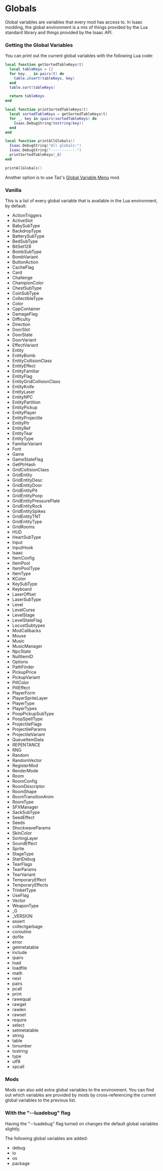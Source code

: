 # Globals

Global variables are variables that every mod has access to. In Isaac modding, the global environment is a mix of things provided by the Lua standard library and things provided by the Isaac API.

### Getting the Global Variables

You can print out the current global variables with the following Lua code:

```lua
local function getSortedTableKeys(t)
  local tableKeys = {}
  for key, _ in pairs(t) do
    table.insert(tableKeys, key)
  end
  table.sort(tableKeys)

  return tableKeys
end

local function printSortedTableKeys(t)
  local sortedTableKeys = getSortedTableKeys(t)
  for _, key in ipairs(sortedTableKeys) do
    Isaac.DebugString(tostring(key))
  end
end

local function printAllGlobals()
  Isaac.DebugString("All globals:")
  Isaac.DebugString("------------")
  printSortedTableKeys(_G)
end

printAllGlobals()
```

Another option is to use Taz's [Global Variable Menu](https://steamcommunity.com/sharedfiles/filedetails/?id=1800338130) mod.

### Vanilla

This is a list of every global variable that is available in the Lua environment, by default:

- ActionTriggers
- ActiveSlot
- BabySubType
- BackdropType
- BatterySubType
- BedSubType
- BitSet128
- BombSubType
- BombVariant
- ButtonAction
- CacheFlag
- Card
- Challenge
- ChampionColor
- ChestSubType
- CoinSubType
- CollectibleType
- Color
- CppContainer
- DamageFlag
- Difficulty
- Direction
- DoorSlot
- DoorState
- DoorVariant
- EffectVariant
- Entity
- EntityBomb
- EntityCollisionClass
- EntityEffect
- EntityFamiliar
- EntityFlag
- EntityGridCollisionClass
- EntityKnife
- EntityLaser
- EntityNPC
- EntityPartition
- EntityPickup
- EntityPlayer
- EntityProjectile
- EntityPtr
- EntityRef
- EntityTear
- EntityType
- FamiliarVariant
- Font
- Game
- GameStateFlag
- GetPtrHash
- GridCollisionClass
- GridEntity
- GridEntityDesc
- GridEntityDoor
- GridEntityPit
- GridEntityPoop
- GridEntityPressurePlate
- GridEntityRock
- GridEntitySpikes
- GridEntityTNT
- GridEntityType
- GridRooms
- HUD
- HeartSubType
- Input
- InputHook
- Isaac
- ItemConfig
- ItemPool
- ItemPoolType
- ItemType
- KColor
- KeySubType
- Keyboard
- LaserOffset
- LaserSubType
- Level
- LevelCurse
- LevelStage
- LevelStateFlag
- LocustSubtypes
- ModCallbacks
- Mouse
- Music
- MusicManager
- NpcState
- NullItemID
- Options
- PathFinder
- PickupPrice
- PickupVariant
- PillColor
- PillEffect
- PlayerForm
- PlayerSpriteLayer
- PlayerType
- PlayerTypes
- PoopPickupSubType
- PoopSpellType
- ProjectileFlags
- ProjectileParams
- ProjectileVariant
- QueueItemData
- REPENTANCE
- RNG
- Random
- RandomVector
- RegisterMod
- RenderMode
- Room
- RoomConfig
- RoomDescriptor
- RoomShape
- RoomTransitionAnim
- RoomType
- SFXManager
- SackSubType
- SeedEffect
- Seeds
- ShockwaveParams
- SkinColor
- SortingLayer
- SoundEffect
- Sprite
- StageType
- StartDebug
- TearFlags
- TearParams
- TearVariant
- TemporaryEffect
- TemporaryEffects
- TrinketType
- UseFlag
- Vector
- WeaponType
- _G
- _VERSION
- assert
- collectgarbage
- coroutine
- dofile
- error
- getmetatable
- include
- ipairs
- load
- loadfile
- math
- next
- pairs
- pcall
- print
- rawequal
- rawget
- rawlen
- rawset
- require
- select
- setmetatable
- string
- table
- tonumber
- tostring
- type
- utf8
- xpcall

### Mods

Mods can also add extra global variables to the environment. You can find out which variables are provided by mods by cross-referencing the current global variables to the previous list.

### With the "--luadebug" flag

Having the "--luadebug" flag turned on changes the default global variables slightly.

The following global variables are added:

- debug
- io
- os
- package

